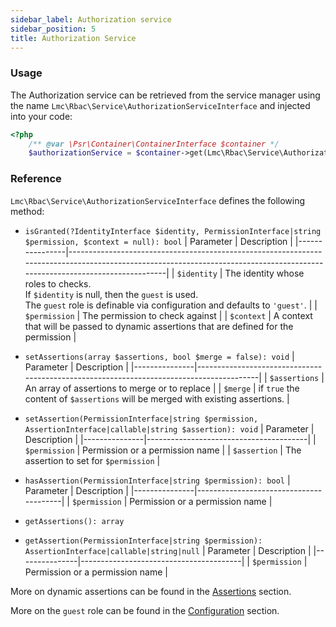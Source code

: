 ```yaml
---
sidebar_label: Authorization service
sidebar_position: 5
title: Authorization Service
---
```


### Usage

The Authorization service can be retrieved from the service manager using the name
`Lmc\Rbac\Service\AuthorizationServiceInterface` and injected into your code:

```php
<?php
    /** @var \Psr\Container\ContainerInterface $container */
    $authorizationService = $container->get(Lmc\Rbac\Service\AuthorizationServiceInterface::class);

```
### Reference

`Lmc\Rbac\Service\AuthorizationServiceInterface` defines the following method:

- `isGranted(?IdentityInterface $identity, PermissionInterface|string $permission, $context = null): bool`
  | Parameter                                                           | Description                                                                                                                                                                |
  |----------------|----------------------------------------------------------------------------------------------------------------------------------------------------------------------------|
  | `$identity` | The identity whose roles to checks. <br/>If `$identity` is null, then the `guest` is used. <br/>The `guest` role is definable via configuration and defaults to `'guest'`. |
  | `$permission` | The permission to check against                                                                                                                                            |
  | `$context` | A context that will be passed to dynamic assertions that are defined for the permission                                                                                   |

- `setAssertions(array $assertions, bool $merge = false): void`
  | Parameter     | Description                                                                             |
  |---------------|-----------------------------------------------------------------------------------------|
  | `$assertions` | An array of assertions to merge or to replace                                           |
  | `$merge`      | if `true` the content of `$assertions` will be merged with existing assertions.         |

- `setAssertion(PermissionInterface|string $permission, AssertionInterface|callable|string $assertion): void`
  | Parameter     | Description                            |
  |---------------|----------------------------------------|
  | `$permission` | Permission or a permission name        |
  | `$assertion`  | The assertion to set for `$permission` |

- `hasAssertion(PermissionInterface|string $permission): bool`
  | Parameter     | Description                            |
  |---------------|----------------------------------------| 
  | `$permission` | Permission or a permission name        |

- `getAssertions(): array`

- `getAssertion(PermissionInterface|string $permission): AssertionInterface|callable|string|null`
  | Parameter     | Description                            |
  |---------------|----------------------------------------|
  | `$permission` | Permission or a permission name        |

More on dynamic assertions can be found in the [Assertions](assertions.md) section.

More on the `guest` role can be found in the [Configuration](configuration.md) section.

